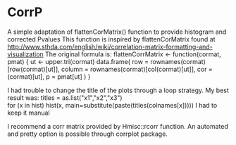# CorrP
A simple adaptation of flattenCorMatrix() function to provide histogram and corrected Pvalues
This function is inspired by flattenCorMatrix found at http://www.sthda.com/english/wiki/correlation-matrix-formatting-and-visualization
The original formula is:
flattenCorrMatrix <- function(cormat, pmat) {
  ut <- upper.tri(cormat)
  data.frame(
    row = rownames(cormat)[row(cormat)[ut]],
    column = rownames(cormat)[col(cormat)[ut]],
    cor  =(cormat)[ut],
    p = pmat[ut]
    )
}

I had trouble to change the title of the plots through a loop strategy. My best result was:
 titles = as.list("x1","x2","x3")  
   for (x in hist)
        hist(x, main=substitute(paste(titles(colnames[x]))))
I had to keep it manual


I recommend a corr matrix provided by Hmisc::rcorr function.
An automated and pretty option is possible through corrplot package.
